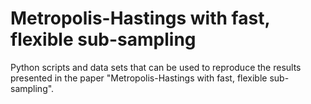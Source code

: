 # Metropolis-Hastings with fast, flexible sub-sampling
Python scripts and data sets that can be used to reproduce the results presented in the paper "Metropolis-Hastings with fast, flexible sub-sampling". 
